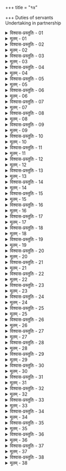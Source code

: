 +++
title = "१४"

+++
Duties of servants  
  Undertaking in partnership  

<details><summary>विश्वास-प्रस्तुतिः - 01</summary>

01 गृहीत्वा वेतनं कर्माकुर्वतो भृतकस्य द्वादशपणो दण्डः, संरोधश्चाकरणात्
</details>

<details><summary>मूलम् - 01</summary>

01 गृहीत्वा वेतनं कर्माकुर्वतो भृतकस्य द्वादशपणो दण्डः, संरोधश्चाकरणात्
</details>

<details><summary>विश्वास-प्रस्तुतिः - 02</summary>

02 अशक्तः कुत्सिते कर्मणि व्याधौ व्यसने वाऽनुशयं लभेत, परेण वा कारयितुम्
</details>

<details><summary>मूलम् - 02</summary>

02 अशक्तः कुत्सिते कर्मणि व्याधौ व्यसने वाऽनुशयं लभेत, परेण वा कारयितुम्
</details>

<details><summary>विश्वास-प्रस्तुतिः - 03</summary>

03 तस्यव्ययकर्मणा लभेत भर्ता वा कारयितुम्
</details>

<details><summary>मूलम् - 03</summary>

03 तस्यव्ययकर्मणा लभेत भर्ता वा कारयितुम्
</details>

<details><summary>विश्वास-प्रस्तुतिः - 04</summary>

04 नान्यः त्वया कारयितव्यो, मया वा नान्यस्य कर्तव्यम् इत्यवरोधे भर्तुरकारयतो भृतकस्याकुर्वतो वा द्वादशपणो दण्डः
</details>

<details><summary>मूलम् - 04</summary>

04 नान्यः त्वया कारयितव्यो, मया वा नान्यस्य कर्तव्यम् इत्यवरोधे भर्तुरकारयतो भृतकस्याकुर्वतो वा द्वादशपणो दण्डः
</details>

<details><summary>विश्वास-प्रस्तुतिः - 05</summary>

05 कर्मनिष्ठापने भर्तुरन्यत्र गृहीतवेतनो नासकामः कुर्यात्
</details>

<details><summary>मूलम् - 05</summary>

05 कर्मनिष्ठापने भर्तुरन्यत्र गृहीतवेतनो नासकामः कुर्यात्
</details>

<details><summary>विश्वास-प्रस्तुतिः - 06</summary>

06 उपस्थितं अकारयतः कृतं एव विद्याद् इत्याचार्याः
</details>

<details><summary>मूलम् - 06</summary>

06 उपस्थितं अकारयतः कृतं एव विद्याद् इत्याचार्याः
</details>

<details><summary>विश्वास-प्रस्तुतिः - 07</summary>

07 न इति कौटिल्यः
</details>

<details><summary>मूलम् - 07</summary>

07 न इति कौटिल्यः
</details>

<details><summary>विश्वास-प्रस्तुतिः - 08</summary>

08 कृतस्य वेतनं नाकृतस्यास्ति
</details>

<details><summary>मूलम् - 08</summary>

08 कृतस्य वेतनं नाकृतस्यास्ति
</details>

<details><summary>विश्वास-प्रस्तुतिः - 09</summary>

09 स चेद् अल्पं अपि कारयित्वा न कारयेत् कृतं एवास्य विद्यात्
</details>

<details><summary>मूलम् - 09</summary>

09 स चेद् अल्पं अपि कारयित्वा न कारयेत् कृतं एवास्य विद्यात्
</details>

<details><summary>विश्वास-प्रस्तुतिः - 10</summary>

10 देशकालातिपातनेन कर्मणां अन्यथाकरणे वा नासकामः कृतं अनुमन्येत
</details>

<details><summary>मूलम् - 10</summary>

10 देशकालातिपातनेन कर्मणां अन्यथाकरणे वा नासकामः कृतं अनुमन्येत
</details>

<details><summary>विश्वास-प्रस्तुतिः - 11</summary>

11 सम्भाषिताद् अधिकक्रियायां प्रयासं न मोघं कुर्यात्
</details>

<details><summary>मूलम् - 11</summary>

11 सम्भाषिताद् अधिकक्रियायां प्रयासं न मोघं कुर्यात्
</details>

<details><summary>विश्वास-प्रस्तुतिः - 12</summary>

12 तेन सङ्घभृता व्याख्याताः
</details>

<details><summary>मूलम् - 12</summary>

12 तेन सङ्घभृता व्याख्याताः
</details>

<details><summary>विश्वास-प्रस्तुतिः - 13</summary>

13 तेषां आधिः सप्तरात्रं आसीत
</details>

<details><summary>मूलम् - 13</summary>

13 तेषां आधिः सप्तरात्रं आसीत
</details>

<details><summary>विश्वास-प्रस्तुतिः - 14</summary>

14 ततोऽन्यं उपस्थापयेत्, कर्मनिष्पाकं च
</details>

<details><summary>मूलम् - 14</summary>

14 ततोऽन्यं उपस्थापयेत्, कर्मनिष्पाकं च
</details>

<details><summary>विश्वास-प्रस्तुतिः - 15</summary>

15 न चानिवेद्य भर्तुः सङ्घः कञ्चित् परिहरेद् उपनयेद् वा
</details>

<details><summary>मूलम् - 15</summary>

15 न चानिवेद्य भर्तुः सङ्घः कञ्चित् परिहरेद् उपनयेद् वा
</details>

<details><summary>विश्वास-प्रस्तुतिः - 16</summary>

16 तस्यातिक्रमे चतुर्विंशतिपणो दण्डः
</details>

<details><summary>मूलम् - 16</summary>

16 तस्यातिक्रमे चतुर्विंशतिपणो दण्डः
</details>

<details><summary>विश्वास-प्रस्तुतिः - 17</summary>

17 सङ्घेन परिहृतस्यार्धदण्डः इति भृतकाधिकारः ॥
</details>

<details><summary>मूलम् - 17</summary>

17 सङ्घेन परिहृतस्यार्धदण्डः इति भृतकाधिकारः ॥
</details>
  

<details><summary>विश्वास-प्रस्तुतिः - 18</summary>

18 सङ्घभृताः सम्भूयसमुत्थातारो वा यथासम्भाषितं वेतनं समं वा विभजेरन्
</details>

<details><summary>मूलम् - 18</summary>

18 सङ्घभृताः सम्भूयसमुत्थातारो वा यथासम्भाषितं वेतनं समं वा विभजेरन्
</details>

<details><summary>विश्वास-प्रस्तुतिः - 19</summary>

19 कर्षणवैदेहका वा सस्यपण्यारम्भपर्यवसानान्तरे सन्नस्य यथाकृतस्य कर्मणः प्रत्यंशं दद्युः
</details>

<details><summary>मूलम् - 19</summary>

19 कर्षणवैदेहका वा सस्यपण्यारम्भपर्यवसानान्तरे सन्नस्य यथाकृतस्य कर्मणः प्रत्यंशं दद्युः
</details>

<details><summary>विश्वास-प्रस्तुतिः - 20</summary>

20 पुरुष उपस्थाने समग्रं अंशं दद्युः
</details>

<details><summary>मूलम् - 20</summary>

20 पुरुष उपस्थाने समग्रं अंशं दद्युः
</details>

<details><summary>विश्वास-प्रस्तुतिः - 21</summary>

21 संसिद्धे तु उद्धृतपण्ये सन्नस्य तदानीं एव प्रत्यंशं दद्युः
</details>

<details><summary>मूलम् - 21</summary>

21 संसिद्धे तु उद्धृतपण्ये सन्नस्य तदानीं एव प्रत्यंशं दद्युः
</details>

<details><summary>विश्वास-प्रस्तुतिः - 22</summary>

22 सामान्या हि पथिसिद्धिश्चासिद्धिश्च
</details>

<details><summary>मूलम् - 22</summary>

22 सामान्या हि पथिसिद्धिश्चासिद्धिश्च
</details>

<details><summary>विश्वास-प्रस्तुतिः - 23</summary>

23 प्रक्रान्ते तु कर्मणि स्वस्थस्यापक्रामतो द्वादशपणो दण्डः
</details>

<details><summary>मूलम् - 23</summary>

23 प्रक्रान्ते तु कर्मणि स्वस्थस्यापक्रामतो द्वादशपणो दण्डः
</details>

<details><summary>विश्वास-प्रस्तुतिः - 24</summary>

24 न च प्राकाम्यं अपक्रमणे
</details>

<details><summary>मूलम् - 24</summary>

24 न च प्राकाम्यं अपक्रमणे
</details>

<details><summary>विश्वास-प्रस्तुतिः - 25</summary>

25 चोरं त्वभयपूर्वं कर्मणः प्रत्यंशेन ग्राहयेद्, दद्यात् प्रत्यंशं अभयं च
</details>

<details><summary>मूलम् - 25</summary>

25 चोरं त्वभयपूर्वं कर्मणः प्रत्यंशेन ग्राहयेद्, दद्यात् प्रत्यंशं अभयं च
</details>

<details><summary>विश्वास-प्रस्तुतिः - 26</summary>

26 पुनःस्तेये प्रवासनं, अन्यत्रगमने च
</details>

<details><summary>मूलम् - 26</summary>

26 पुनःस्तेये प्रवासनं, अन्यत्रगमने च
</details>

<details><summary>विश्वास-प्रस्तुतिः - 27</summary>

27 महाऽपराधे तु दूष्यवद् आचरेत्
</details>

<details><summary>मूलम् - 27</summary>

27 महाऽपराधे तु दूष्यवद् आचरेत्
</details>

<details><summary>विश्वास-प्रस्तुतिः - 28</summary>

28 याजकाः स्वाप्रचारद्रव्यवर्जं यथासम्भाषितं वेतनं समं वा विभजेरन्
</details>

<details><summary>मूलम् - 28</summary>

28 याजकाः स्वाप्रचारद्रव्यवर्जं यथासम्भाषितं वेतनं समं वा विभजेरन्
</details>

<details><summary>विश्वास-प्रस्तुतिः - 29</summary>

29 अग्निष्टोमादिषु च क्रतुषु दीक्षणाद् ऊर्ध्वं तृतीयं अंशं, मध्यम उपसद ऊर्ध्वं अर्धं अंशं, सुत्ये प्रातःसवनाद् ऊर्ध्वं पाद ऊनं अंशम्
</details>

<details><summary>मूलम् - 29</summary>

29 अग्निष्टोमादिषु च क्रतुषु दीक्षणाद् ऊर्ध्वं तृतीयं अंशं, मध्यम उपसद ऊर्ध्वं अर्धं अंशं, सुत्ये प्रातःसवनाद् ऊर्ध्वं पाद ऊनं अंशम्
</details>

<details><summary>विश्वास-प्रस्तुतिः - 30</summary>

30 माध्यन्दिनात् सवनाद् ऊर्ध्वं समग्रं अंशं लभेत
</details>

<details><summary>मूलम् - 30</summary>

30 माध्यन्दिनात् सवनाद् ऊर्ध्वं समग्रं अंशं लभेत
</details>

<details><summary>विश्वास-प्रस्तुतिः - 31</summary>

31 नीता हि दक्षिणा भवन्ति
</details>

<details><summary>मूलम् - 31</summary>

31 नीता हि दक्षिणा भवन्ति
</details>

<details><summary>विश्वास-प्रस्तुतिः - 32</summary>

32 बृहस्पतिसववर्जं प्रतिसवनं हि दक्षिणा दीयन्ते
</details>

<details><summary>मूलम् - 32</summary>

32 बृहस्पतिसववर्जं प्रतिसवनं हि दक्षिणा दीयन्ते
</details>

<details><summary>विश्वास-प्रस्तुतिः - 33</summary>

33 तेनाहर्गणदक्षिणा व्याख्याताः
</details>

<details><summary>मूलम् - 33</summary>

33 तेनाहर्गणदक्षिणा व्याख्याताः
</details>

<details><summary>विश्वास-प्रस्तुतिः - 34</summary>

34 सनानां आदशाहोरात्रात्शेषभृताः कर्म कुर्युः, अन्ये वा स्वप्रत्ययाः
</details>

<details><summary>मूलम् - 34</summary>

34 सनानां आदशाहोरात्रात्शेषभृताः कर्म कुर्युः, अन्ये वा स्वप्रत्ययाः
</details>

<details><summary>विश्वास-प्रस्तुतिः - 35</summary>

35 कर्मण्यसमाप्ते तु यजमानः सीदेद्, ऋत्विजः कर्म समापय्य दक्षिणां हरेयुः
</details>

<details><summary>मूलम् - 35</summary>

35 कर्मण्यसमाप्ते तु यजमानः सीदेद्, ऋत्विजः कर्म समापय्य दक्षिणां हरेयुः
</details>

<details><summary>विश्वास-प्रस्तुतिः - 36</summary>

36 असमाप्ते तु कर्मणि याज्यं याजकं वा त्यजतः पूर्वः साहसदण्डः
</details>

<details><summary>मूलम् - 36</summary>

36 असमाप्ते तु कर्मणि याज्यं याजकं वा त्यजतः पूर्वः साहसदण्डः
</details>

<details><summary>विश्वास-प्रस्तुतिः - 37</summary>

37ab अनाहिताग्निः शतगुरुयज्वा च सहस्रगुः ।  
37chd सुरापो वृषलीभर्ता ब्रह्महा गुरुतल्पगः
</details>

<details><summary>मूलम् - 37</summary>

37ab अनाहिताग्निः शतगुरुयज्वा च सहस्रगुः ।  
37chd सुरापो वृषलीभर्ता ब्रह्महा गुरुतल्पगः
</details>

<details><summary>विश्वास-प्रस्तुतिः - 38</summary>

38ab असत्प्रतिग्रहे युक्तः स्तेनः कुत्सितयाजकः ।  
38chd अदोषः त्यक्तुं अन्योन्यं कर्मसङ्करनिश्चयात्  (इति)
</details>

<details><summary>मूलम् - 38</summary>

38ab असत्प्रतिग्रहे युक्तः स्तेनः कुत्सितयाजकः ।  
38chd अदोषः त्यक्तुं अन्योन्यं कर्मसङ्करनिश्चयात्  (इति)
</details>
